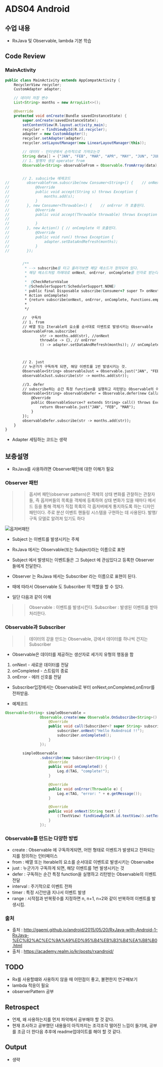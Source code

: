 # ADS04 Android

## 수업 내용

- RxJava 및 Observable, lambda 기본 학습

## Code Review

### MainActivity

```Java
public class MainActivity extends AppCompatActivity {
    RecyclerView recycler;
    CustomAdapter adapter;

    // 데이터 저장 변수
    List<String> months = new ArrayList<>();

    @Override
    protected void onCreate(Bundle savedInstanceState) {
        super.onCreate(savedInstanceState);
        setContentView(R.layout.activity_main);
        recycler = findViewById(R.id.recycler);
        adapter = new CustomAdapter();
        recycler.setAdapter(adapter);
        recycler.setLayoutManager(new LinearLayoutManager(this));

        // 데이터 - 인터넷에서 순차적으로 가져오는것
        String data[] = {"JAN", "FEB", "MAR", "APR", "MAY", "JUN", "JUL", "AUG", "SEP", "OCT", "NOV", "DEC"};
        // 1. 발행자 생성 operator from
        Observable<String> observableFrom = Observable.fromArray(data);


        // 2. subscirbe 에제코드
//        observableFrom.subscribe(new Consumer<String>() {    // onNext 데이터가 있으면 호출된다
//            @Override
//            public void accept(String s) throws Exception {
//                months.add(s);
//            }
//        }, new Consumer<Throwable>() {    // onError 가 호출된다.
//            @Override
//            public void accept(Throwable throwable) throws Exception {
//
//            }
//        }, new Action() { // onComplete 이 호출된다.
//            @Override
//            public void run() throws Exception {
//                adapter.setDataAndRefresh(months);
//            }
//        });


        /**
         * --> subscribe를 타고 올라가보면 해당 메소드가 정의되어 있다.
         * 해당 메소드처럼 차례대로 onNext, onError, onComplete를 인자로 받는다.
         *
         *  @CheckReturnValue
         * @SchedulerSupport(SchedulerSupport.NONE)
         * public final Disposable subscribe(Consumer<? super T> onNext, Consumer<? super Throwable> onError,
         * Action onComplete)
         * {return subscribe(onNext, onError, onComplete, Functions.emptyConsumer());}
         *
         */

        //  구독자
        // 1. from
        // 배열 또는 Iterable의 요소를 순서대로 이벤트로 발생시키는 Observable
        observableFrom.subscribe(
                str -> months.add(str), //onNext
                throwble -> {}, // onError
                () -> adapter.setDataAndRefresh(months)); // onComplete



        // 2. just
        // 누군가가 구독하게 되면, 해당 이벤트를 1번 발생시키는 것.
        Observable<String> observableJust = Observable.just("JAN", "FEB", "MAR");
        observableJust.subscribe(str -> months.add(str));

        //3. defer
        // subscribe하는 순간 특정 function을 실행하고 리턴받는 Observable의 이벤트를 전달.
        Observable<String> observableDefer = Observable.defer(new Callable<ObservableSource<? extends String>>() {
            @Override
            public ObservableSource<? extends String> call() throws Exception {
                return Observable.just("JAN", "FEB", "MAR");
            }
        });
        observableDefer.subscribe(str -> months.add(str));
    }
}
```
- Adapter 세팅하는 코드는 생략


## 보충설명

- RxJava를 사용하려면 Observer패턴에 대한 이해가 필요

### Observer 패턴
>> 옵서버 패턴(observer pattern)은 객체의 상태 변화를 관찰하는 관찰자들, 즉 옵저버들의 목록을 객체에 등록하여 상태 변화가 있을 때마다 메서드 등을 통해 객체가 직접 목록의 각 옵저버에게 통지하도록 하는 디자인 패턴이다. 주로 분산 이벤트 핸들링 시스템을 구현하는 데 사용된다. 발행/구독 모델로 알려져 있기도 하다

![옵저버패턴](http://upload.wikimedia.org/wikipedia/commons/8/8d/Observer.svg)

- Subject 는 이벤트를 발생시키는 주체 
- RxJava 에서는 Observable(또는 Subject)라는 이름으로 표현 
- Subject 에서 발생되는 이벤트들은 그 Subject 에 관심있다고 등록한 Observer 들에게 전달한다.
- Observer 는 RxJava 에서는 Subscriber 라는 이름으로 표현이 된다.

- 때에 따라서 Observable 도 Subscriber 의 역할을 할 수 있다. 
- 일단 다음과 같이 이해

>> Observable : 이벤트를 발생시킨다.
>> Subscriber : 발생된 이벤트를 받아 처리한다.

### Observable과 Subscriber

>> 데이터의 강을 만드는 Observable, 강에서 데이터를 하나씩 건지는 Subscriber

- Observable은 데이터를 제공하는 생산자로 세가지 유형의 행동을 함

1. onNext - 새로운 데이터를 전달
2. onCompleted - 스트림의 종료
3. onError - 에러 신호를 전달

- Subscriber입장에서는 Observable로 부터 onNext,onCompleted,onError를 전파받음.

- 예제코드 

```java
Observable<String> simpleObservable =
                Observable.create(new Observable.OnSubscribe<String>() {
                    @Override
                    public void call(Subscriber<? super String> subscriber) {
                        subscriber.onNext("Hello RxAndroid !!");
                        subscriber.onCompleted();
                    }
                });

        simpleObservable
                .subscribe(new Subscriber<String>() {
                    @Override
                    public void onCompleted() {
                        Log.d(TAG, "complete!");
                    }

                    @Override
                    public void onError(Throwable e) {
                        Log.e(TAG, "error: " + e.getMessage());
                    }

                    @Override
                    public void onNext(String text) {
                        ((TextView) findViewById(R.id.textView)).setText(text);
                    }
                });
```

### Observable를 만드는 다양한 방법

- create : Observable 에 구독하게되면, 어떤 형태로 이벤트가 발생되고 전파되는지를 정의하는 인터페이스
- from : 배열 또는 Iterable의 요소를 순서대로 이벤트로 발생시키는 Observalbe
- just : 누군가가 구독하게 되면, 해당 이벤트를 1번 발생시키는 것
- defer : 구독하는 순간 특정 function을 실행하고 리턴받는 Observable의 이벤트 전달
- interval : 주기적으로 이벤트 전파
- timer : 특정 시간만큼 지나서 이벤트 발생
- range : 시작점과 반복횟수를 지정하면 n, n+1, n+2와 같이 반복하여 이벤트를 발생시킴.

### 출처

- 츌처 : http://gaemi.github.io/android/2015/05/20/RxJava-with-Android-1-RxJava-%EC%82%AC%EC%9A%A9%ED%95%B4%EB%B3%B4%EA%B8%B0.html
- 출처 : https://academy.realm.io/kr/posts/rxandroid/

## TODO

- Rx를 사용할떄와 사용하지 않을 때 어떤점이 좋고, 불편한지 연구해보기
- lambda 적응이 필요
- observerPattern 공부

## Retrospect

- 언제, 왜 사용하는지를 먼저 파악해서 공부해야 할 것 같다. 
- 현재 조사하고 공부했던 내용들이 아직까지는 조각조각 떨어진 느낌이 들기에, 공부를 조금 더 한다음 추후에 readme업데이트를 해야 할 것 같다.

## Output
- 생략